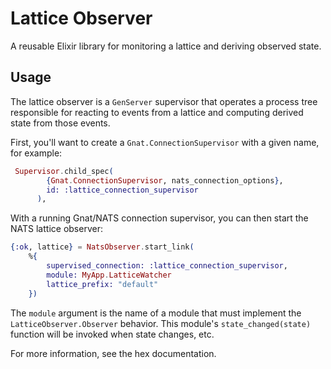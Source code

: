 # Lattice Observer
A reusable Elixir library for monitoring a lattice and deriving observed state.

## Usage
The lattice observer is a `GenServer` supervisor that operates a process tree responsible for reacting to events from a lattice and computing derived state from those events. 

First, you'll want to create a `Gnat.ConnectionSupervisor` with a given name, for example:

```elixir
 Supervisor.child_spec(
        {Gnat.ConnectionSupervisor, nats_connection_options},
        id: :lattice_connection_supervisor
      ),
```

With a running Gnat/NATS connection supervisor, you can then start the NATS lattice observer:

```elixir
{:ok, lattice} = NatsObserver.start_link(
    %{
        supervised_connection: :lattice_connection_supervisor,
        module: MyApp.LatticeWatcher
        lattice_prefix: "default"
    })
```

The `module` argument is the name of a module that must implement the `LatticeObserver.Observer` behavior. This module's `state_changed(state)` function will be invoked when state changes, etc.

For more information, see the hex documentation.